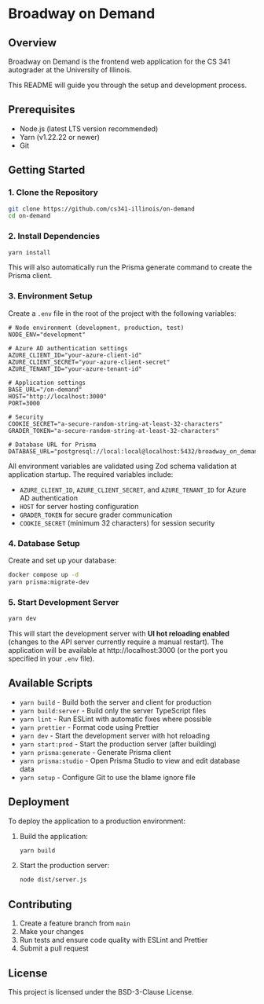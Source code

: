# Broadway on Demand

## Overview

Broadway on Demand is the frontend web application for the CS 341 autograder at the University of Illinois.

This README will guide you through the setup and development process.

## Prerequisites

- Node.js (latest LTS version recommended)
- Yarn (v1.22.22 or newer)
- Git

## Getting Started

### 1. Clone the Repository

```bash
git clone https://github.com/cs341-illinois/on-demand
cd on-demand
```

### 2. Install Dependencies

```bash
yarn install
```

This will also automatically run the Prisma generate command to create the Prisma client.

### 3. Environment Setup

Create a `.env` file in the root of the project with the following variables:

```env
# Node environment (development, production, test)
NODE_ENV="development"

# Azure AD authentication settings
AZURE_CLIENT_ID="your-azure-client-id"
AZURE_CLIENT_SECRET="your-azure-client-secret"
AZURE_TENANT_ID="your-azure-tenant-id"

# Application settings
BASE_URL="/on-demand"
HOST="http://localhost:3000"
PORT=3000

# Security
COOKIE_SECRET="a-secure-random-string-at-least-32-characters"
GRADER_TOKEN="a-secure-random-string-at-least-32-characters"

# Database URL for Prisma
DATABASE_URL="postgresql://local:local@localhost:5432/broadway_on_demand"
```

All environment variables are validated using Zod schema validation at application startup. The required variables include:

- `AZURE_CLIENT_ID`, `AZURE_CLIENT_SECRET`, and `AZURE_TENANT_ID` for Azure AD authentication
- `HOST` for server hosting configuration
- `GRADER_TOKEN` for secure grader communication
- `COOKIE_SECRET` (minimum 32 characters) for session security

### 4. Database Setup

Create and set up your database:

```bash
docker compose up -d
yarn prisma:migrate-dev
```

### 5. Start Development Server

```bash
yarn dev
```

This will start the development server with **UI hot reloading enabled** (changes to the API server currently require a manual restart). The application will be available at http://localhost:3000 (or the port you specified in your `.env` file).

## Available Scripts

- `yarn build` - Build both the server and client for production
- `yarn build:server` - Build only the server TypeScript files
- `yarn lint` - Run ESLint with automatic fixes where possible
- `yarn prettier` - Format code using Prettier
- `yarn dev` - Start the development server with hot reloading
- `yarn start:prod` - Start the production server (after building)
- `yarn prisma:generate` - Generate Prisma client
- `yarn prisma:studio` - Open Prisma Studio to view and edit database data
- `yarn setup` - Configure Git to use the blame ignore file

## Deployment

To deploy the application to a production environment:

1. Build the application:

   ```bash
   yarn build
   ```

2. Start the production server:

   ```bash
   node dist/server.js
   ```

## Contributing

1. Create a feature branch from `main`
2. Make your changes
3. Run tests and ensure code quality with ESLint and Prettier
4. Submit a pull request

## License

This project is licensed under the BSD-3-Clause License.
